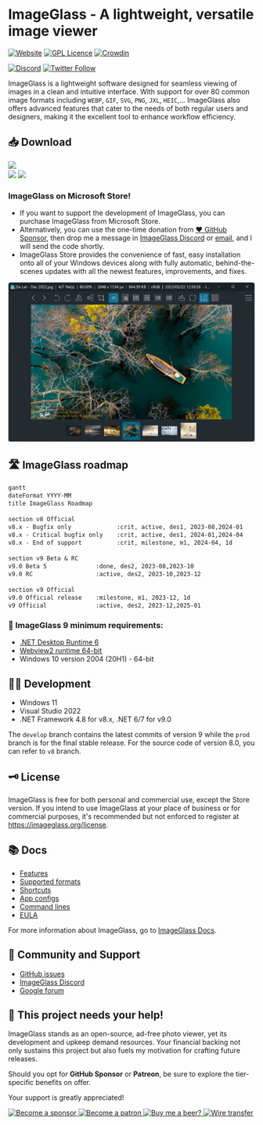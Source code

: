 ImageGlass - A lightweight, versatile image viewer
===


[![Website](https://img.shields.io/badge/www-imageglass.org-0099BC.svg?maxAge=3600&color=%233097B8)](https://imageglass.org)
[![GPL Licence](https://img.shields.io/badge/license-GPLv3-green.svg?maxAge=3600)](https://github.com/d2phap/ImageGlass/blob/master/LICENSE)
[![Crowdin](https://d322cqt584bo4o.cloudfront.net/imageglass/localized.svg)](https://crowdin.com/project/imageglass)

[![Discord](https://img.shields.io/discord/818852544859209748?label=chat&logo=discord&color=%233097B8&style=social)](http://discord.io/imageglass)
[![Twitter Follow](https://img.shields.io/twitter/follow/duongdieuphap?style=social)](https://twitter.com/duongdieuphap)


ImageGlass is a lightweight software designed for seamless viewing of images in a clean and intuitive interface. With support for over 80 common image formats including `WEBP`, `GIF`, `SVG`, `PNG`, `JXL`, `HEIC`,... ImageGlass also offers advanced features that cater to the needs of both regular users and designers, making it the excellent tool to enhance workflow efficiency.

## 📥 Download
<a href="https://www.microsoft.com/store/productId/9N33VZK3C7TH?cid=GitHubRelease&referrer=appbadge&source=GithubD2phap">
  <img height="69" src="https://user-images.githubusercontent.com/3154213/197670614-b9ecc804-ebb2-44cc-88c3-5dd321564a51.svg" /></a>

<br/>
<a href="https://imageglass.org/download">
  <img src="https://img.shields.io/github/downloads/d2phap/imageglass/total?color=%232A7C91&label=total%20downloads&style=for-the-badge" /></a>
  
<a href="https://imageglass.org/download">
  <img src="https://img.shields.io/github/downloads/d2phap/imageglass/latest/total?color=%232A7C91&label=latest%20version&style=for-the-badge" /></a>


### ImageGlass on Microsoft Store!
- If you want to support the development of ImageGlass, you can purchase ImageGlass from Microsoft Store.
- Alternatively, you can use the one-time donation from [♥ GitHub Sponsor](https://github.com/sponsors/d2phap), then drop me a message in [ImageGlass Discord](https://discord.com/channels/818852544859209748/818852544859209751) or [email](https://imageglass.org/about), and I will send the code shortly.
- ImageGlass Store provides the convenience of fast, easy installation onto all of your Windows devices along with fully automatic, behind-the-scenes updates with all the newest features, improvements, and fixes.

<a href="https://www.imageglass.org/download" target="_blank" title="View screen shots">
<img src="https://raw.githubusercontent.com/ImageGlass/website-content/main/releases/screenshots/v8.8/8.8_1.jpg" alt="ImageGlass 8.10.9.27" width="640">
</a><br/>


## 🛣 ImageGlass roadmap
```mermaid
gantt
dateFormat YYYY-MM
title ImageGlass Roadmap

section v8 Official
v8.x - Bugfix only             :crit, active, des1, 2023-08,2024-01
v8.x - Critical bugfix only    :crit, active, des1, 2024-01,2024-04
v8.x - End of support          :crit, milestone, m1, 2024-04, 1d

section v9 Beta & RC
v9.0 Beta 5              :done, des2, 2023-08,2023-10
v9.0 RC                  :active, des2, 2023-10,2023-12

section v9 Official
v9.0 Official release    :milestone, m1, 2023-12, 1d
v9 Official              :active, des2, 2023-12,2025-01
```

### 🔴 ImageGlass 9 minimum requirements:
- [.NET Desktop Runtime 6](https://dotnet.microsoft.com/en-us/download/dotnet/6.0)
- [Webview2 runtime 64-bit](https://developer.microsoft.com/en-us/microsoft-edge/webview2/#download-section)
- Windows 10 version 2004 (20H1) - 64-bit


## 👨‍💻 Development
- Windows 11
- Visual Studio 2022
- .NET Framework 4.8 for v8.x, .NET 6/7 for v9.0

The `develop` branch contains the latest commits of version 9 while the `prod` branch is for the final stable release. For the source code of version 8.0, you can refer to `v8` branch.


## 🗝️ License
ImageGlass is free for both personal and commercial use, except the Store version. If you intend to use ImageGlass at your place of business or for commercial purposes, it's recommended but not enforced to register at https://imageglass.org/license.


## 📚 Docs
- [Features](https://imageglass.org/docs/features)
- [Supported formats](https://imageglass.org/docs/supported-formats)
- [Shortcuts](https://imageglass.org/docs/ui-shortcuts-reference)
- [App configs](https://imageglass.org/docs/app-configs)
- [Command lines](https://imageglass.org/docs/command-line-utilities)
- [EULA](https://imageglass.org/license)

For more information about ImageGlass, go to [ImageGlass Docs](https://imageglass.org/docs).


## 🤼 Community and Support
- [GitHub issues](https://github.com/d2phap/ImageGlass/issues)
- [ImageGlass Discord](https://discord.io/imageglass)
- [Google forum](https://groups.google.com/forum/#!forum/imageglass)


## 💖 This project needs your help!
ImageGlass stands as an open-source, ad-free photo viewer, yet its development and upkeep demand resources. Your financial backing not only sustains this project but also fuels my motivation for crafting future releases.

Should you opt for **GitHub Sponsor** or **Patreon**, be sure to explore the tier-specific benefits on offer.

Your support is greatly appreciated!

<a href="https://github.com/sponsors/d2phap" target="_blank" title="Become a sponsor">
<img src="https://img.shields.io/badge/Github-@d2phap-24292e.svg?maxAge=3600&logo=github" height="30" alt="Become a sponsor">
</a>

<a href="https://www.patreon.com/d2phap" target="_blank" title="Become a patron">
<img src="https://img.shields.io/badge/Patreon-@d2phap%20-e85b46.svg?maxAge=3600&logo=patreon" height="30" alt="Become a patron">
</a>

<a href="https://www.paypal.me/d2phap" target="_blank" title="Buy me a beer?">
<img src="https://img.shields.io/badge/PayPal-Donate%20$10%20-0070ba.svg?maxAge=3600&logo=paypal" height="30" alt="Buy me a beer?">
</a>

<a href="https://donorbox.org/imageglass" target="_blank" title="Wire transfer">
<img src="https://img.shields.io/badge/DonorBox-@imageglass%20-005384.svg?maxAge=3600&logo=donorbox" height="30" alt="Wire transfer">
</a>

